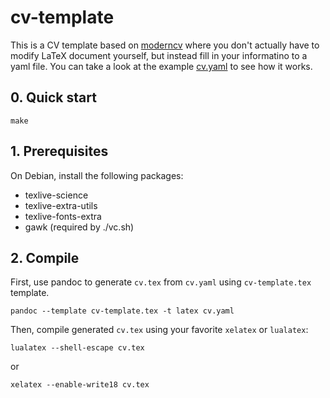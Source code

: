 cv-template
===========

This is a CV template based on [moderncv](https://github.com/moderncv/moderncv)
where you don't actually have to modify LaTeX document yourself, but instead
fill in your informatino to a yaml file. You can take a look at the example
[cv.yaml](./cv.yaml) to see how it works.

## 0. Quick start

```
make
```

## 1. Prerequisites

On Debian, install the following packages:
- texlive-science
- texlive-extra-utils
- texlive-fonts-extra
- gawk (required by ./vc.sh)

## 2. Compile

First, use pandoc to generate `cv.tex` from `cv.yaml` using `cv-template.tex`
template.

```
pandoc --template cv-template.tex -t latex cv.yaml
```

Then, compile generated `cv.tex` using your favorite `xelatex` or `lualatex`:


```
lualatex --shell-escape cv.tex
```

or

```
xelatex --enable-write18 cv.tex
```
